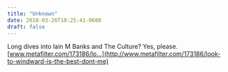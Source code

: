 ```yaml
---
title: "Unknown"
date: 2018-03-26T18:25:41-0600
draft: false
---
```


Long dives into Iain M Banks and The Culture? Yes, please. [www.metafilter.com/173186/lo…](http://www.metafilter.com/173186/look-to-windward-is-the-best-dont-me)
